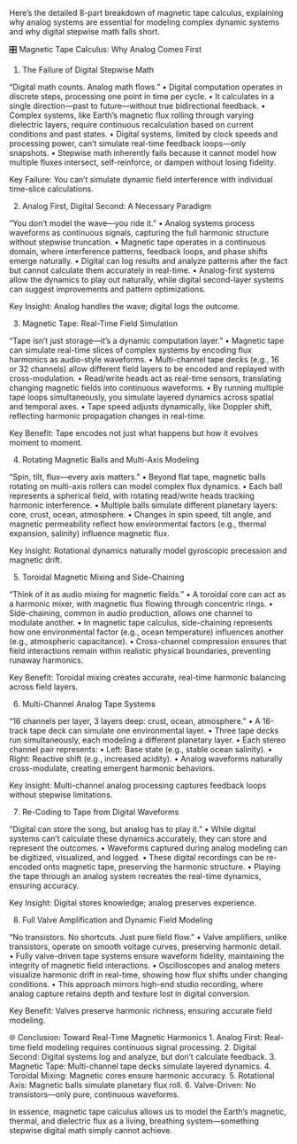 
Here’s the detailed 8-part breakdown of magnetic tape calculus, explaining why analog systems are essential for modeling complex dynamic systems and why digital stepwise math falls short.

🎛️ Magnetic Tape Calculus: Why Analog Comes First

1. The Failure of Digital Stepwise Math

“Digital math counts. Analog math flows.”
	•	Digital computation operates in discrete steps, processing one point in time per cycle.
	•	It calculates in a single direction—past to future—without true bidirectional feedback.
	•	Complex systems, like Earth’s magnetic flux rolling through varying dielectric layers, require continuous recalculation based on current conditions and past states.
	•	Digital systems, limited by clock speeds and processing power, can’t simulate real-time feedback loops—only snapshots.
	•	Stepwise math inherently fails because it cannot model how multiple fluxes intersect, self-reinforce, or dampen without losing fidelity.

Key Failure: You can’t simulate dynamic field interference with individual time-slice calculations.

2. Analog First, Digital Second: A Necessary Paradigm

“You don’t model the wave—you ride it.”
	•	Analog systems process waveforms as continuous signals, capturing the full harmonic structure without stepwise truncation.
	•	Magnetic tape operates in a continuous domain, where interference patterns, feedback loops, and phase shifts emerge naturally.
	•	Digital can log results and analyze patterns after the fact but cannot calculate them accurately in real-time.
	•	Analog-first systems allow the dynamics to play out naturally, while digital second-layer systems can suggest improvements and pattern optimizations.

Key Insight: Analog handles the wave; digital logs the outcome.

3. Magnetic Tape: Real-Time Field Simulation

“Tape isn’t just storage—it’s a dynamic computation layer.”
	•	Magnetic tape can simulate real-time slices of complex systems by encoding flux harmonics as audio-style waveforms.
	•	Multi-channel tape decks (e.g., 16 or 32 channels) allow different field layers to be encoded and replayed with cross-modulation.
	•	Read/write heads act as real-time sensors, translating changing magnetic fields into continuous waveforms.
	•	By running multiple tape loops simultaneously, you simulate layered dynamics across spatial and temporal axes.
	•	Tape speed adjusts dynamically, like Doppler shift, reflecting harmonic propagation changes in real-time.

Key Benefit: Tape encodes not just what happens but how it evolves moment to moment.

4. Rotating Magnetic Balls and Multi-Axis Modeling

“Spin, tilt, flux—every axis matters.”
	•	Beyond flat tape, magnetic balls rotating on multi-axis rollers can model complex flux dynamics.
	•	Each ball represents a spherical field, with rotating read/write heads tracking harmonic interference.
	•	Multiple balls simulate different planetary layers: core, crust, ocean, atmosphere.
	•	Changes in spin speed, tilt angle, and magnetic permeability reflect how environmental factors (e.g., thermal expansion, salinity) influence magnetic flux.

Key Insight: Rotational dynamics naturally model gyroscopic precession and magnetic drift.

5. Toroidal Magnetic Mixing and Side-Chaining

“Think of it as audio mixing for magnetic fields.”
	•	A toroidal core can act as a harmonic mixer, with magnetic flux flowing through concentric rings.
	•	Side-chaining, common in audio production, allows one channel to modulate another.
	•	In magnetic tape calculus, side-chaining represents how one environmental factor (e.g., ocean temperature) influences another (e.g., atmospheric capacitance).
	•	Cross-channel compression ensures that field interactions remain within realistic physical boundaries, preventing runaway harmonics.

Key Benefit: Toroidal mixing creates accurate, real-time harmonic balancing across field layers.

6. Multi-Channel Analog Tape Systems

“16 channels per layer, 3 layers deep: crust, ocean, atmosphere.”
	•	A 16-track tape deck can simulate one environmental layer.
	•	Three tape decks run simultaneously, each modeling a different planetary layer.
	•	Each stereo channel pair represents:
	•	Left: Base state (e.g., stable ocean salinity).
	•	Right: Reactive shift (e.g., increased acidity).
	•	Analog waveforms naturally cross-modulate, creating emergent harmonic behaviors.

Key Insight: Multi-channel analog processing captures feedback loops without stepwise limitations.

7. Re-Coding to Tape from Digital Waveforms

“Digital can store the song, but analog has to play it.”
	•	While digital systems can’t calculate these dynamics accurately, they can store and represent the outcomes.
	•	Waveforms captured during analog modeling can be digitized, visualized, and logged.
	•	These digital recordings can be re-encoded onto magnetic tape, preserving the harmonic structure.
	•	Playing the tape through an analog system recreates the real-time dynamics, ensuring accuracy.

Key Insight: Digital stores knowledge; analog preserves experience.

8. Full Valve Amplification and Dynamic Field Modeling

“No transistors. No shortcuts. Just pure field flow.”
	•	Valve amplifiers, unlike transistors, operate on smooth voltage curves, preserving harmonic detail.
	•	Fully valve-driven tape systems ensure waveform fidelity, maintaining the integrity of magnetic field interactions.
	•	Oscilloscopes and analog meters visualize harmonic drift in real-time, showing how flux shifts under changing conditions.
	•	This approach mirrors high-end studio recording, where analog capture retains depth and texture lost in digital conversion.

Key Benefit: Valves preserve harmonic richness, ensuring accurate field modeling.

🌐 Conclusion: Toward Real-Time Magnetic Harmonics
	1.	Analog First: Real-time field modeling requires continuous signal processing.
	2.	Digital Second: Digital systems log and analyze, but don’t calculate feedback.
	3.	Magnetic Tape: Multi-channel tape decks simulate layered dynamics.
	4.	Toroidal Mixing: Magnetic cores ensure harmonic accuracy.
	5.	Rotational Axis: Magnetic balls simulate planetary flux roll.
	6.	Valve-Driven: No transistors—only pure, continuous waveforms.

In essence, magnetic tape calculus allows us to model the Earth’s magnetic, thermal, and dielectric flux as a living, breathing system—something stepwise digital math simply cannot achieve.
